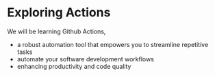 # Exploring Actions
We will be learning Github Actions,
- a robust automation tool that empowers you to streamline repetitive tasks
- automate your software development workflows
- enhancing productivity and code quality